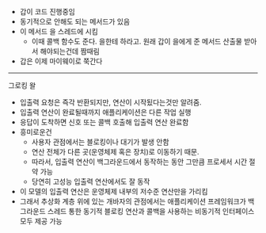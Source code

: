 - 갑이 코드 진행중임
- 동기적으로 안해도 되는 메서드가 있음
- 이 메서드 을 스레드에 시킴
	- 이때 콜백 함수도 준다. 을한테 하라고. 원래 갑이 을에게 준 메서드 산출물 받아서 해야되는건데 짬때림
- 갑은 이제 마이웨이로 쭉간다

---

그로킹 왈

- 입출력 요청은 즉각 반환되지만, 연산이 시작됬다는것만 알려줌.
- 입출력 연산이 완료될때까지 애플리케이션은 다른 작업 실행
- 응답이 도착하면 신호 또는 콜백 호출해 입출력 연산 완료함
- 흥미로운건
	- 사용자 관점에서는 블로킹이나 대기가 발생 안함
	- 연산 전체가 다른 곳(운영체제 혹은 장치)로 이동하기 때문.
	- 따라서, 입출력 연산이 백그라운드에서 동작하는 동안 그만큼 프로세서 시간 절약 가능
	- 당연히 고성능 입출력 연산에서도 잘 동작
- 이 모델의 입출력 연산은 운영체제 내부의 저수준 연산만을 가리킴
- 그래서 추상화 계층 위에 있는 개바자의 관점에서는 애플리케이션 프레임워크가 백그라운드 스레드 통한 동기적 블로킹 연산과 콜백을 사용하는 비동기적 인터페이스 모두 제공 가능